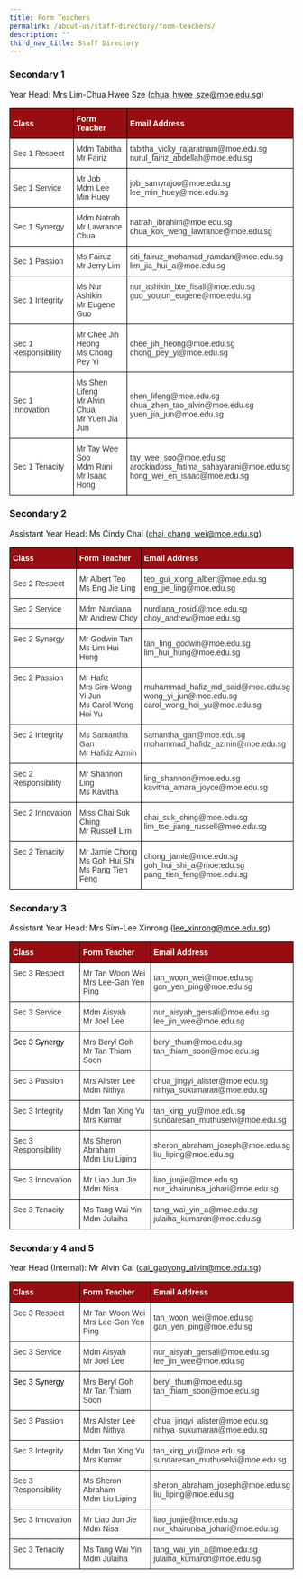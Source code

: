 ```yaml
---
title: Form Teachers
permalink: /about-us/staff-directory/form-teachers/
description: ""
third_nav_title: Staff Directory
---
```

### Secondary 1

Year Head: Mrs Lim-Chua Hwee Sze (chua_hwee_sze@moe.edu.sg)

<style type="text/css">
.tg  {border-collapse:collapse;border-spacing:0;}
.tg td{border-color:black;border-style:solid;border-width:1px;font-family:Arial, sans-serif;font-size:14px;
  overflow:hidden;padding:10px 5px;word-break:normal;}
.tg th{border-color:black;border-style:solid;border-width:1px;font-family:Arial, sans-serif;font-size:14px;
  font-weight:normal;overflow:hidden;padding:10px 5px;word-break:normal;}
.tg .tg-2ske{background-color:#960E12;color:#FFF;font-weight:bold;text-align:left;vertical-align:middle}
.tg .tg-xuzz{background-color:#FFF;color:#343434;text-align:left;vertical-align:middle}
.tg .tg-l7na{background-color:#FFF;color:#444;text-align:left;vertical-align:top}
</style>
<table class="tg">
<thead>
  <tr>
    <th class="tg-2ske"><span style="font-weight:bold;color:#FFF;background-color:#960E12">Class</span></th>
    <th class="tg-2ske"><span style="font-weight:bold;color:#FFF;background-color:#960E12">Form Teacher</span></th>
    <th class="tg-2ske"><span style="font-weight:bold;color:#FFF;background-color:#960E12">Email Address</span></th>
  </tr>
</thead>
<tbody>
  <tr>
    <td class="tg-xuzz"><span style="color:#343434;background-color:#FFF">Sec 1 Respect</span></td>
    <td class="tg-xuzz"><span style="color:#343434;background-color:#FFF">Mdm Tabitha</span><br><span style="color:#343434;background-color:#FFF">Mr Fairiz</span></td>
    <td class="tg-xuzz"><span style="color:#343434;background-color:#FFF">tabitha_vicky_rajaratnam@moe.edu.sg</span><br><span style="color:#343434;background-color:#FFF">nurul_fairiz_abdellah@moe.edu.sg</span><br></td>
  </tr>
  <tr>
    <td class="tg-xuzz"><span style="color:#343434;background-color:#FFF">Sec 1 Service</span></td>
    <td class="tg-xuzz"><span style="color:#343434;background-color:#FFF">Mr Job</span><br><span style="color:#343434;background-color:#FFF">Mdm Lee Min Huey</span></td>
    <td class="tg-xuzz"><span style="color:#343434;background-color:#FFF">job_samyrajoo@moe.edu.sg</span><br><span style="color:#343434;background-color:#FFF">lee_min_huey@moe.edu.sg</span><br></td>
  </tr>
  <tr>
    <td class="tg-xuzz"><span style="color:#343434;background-color:#FFF">Sec 1 Synergy</span></td>
    <td class="tg-xuzz"><span style="color:#343434;background-color:#FFF">Mdm Natrah</span><br><span style="color:#343434;background-color:#FFF">Mr Lawrance Chua</span></td>
    <td class="tg-xuzz"><span style="color:#343434;background-color:#FFF">natrah_ibrahim@moe.edu.sg</span><br><span style="color:#343434;background-color:#FFF">chua_kok_weng_lawrance@moe.edu.sg</span><br></td>
  </tr>
  <tr>
    <td class="tg-xuzz"><span style="color:#343434;background-color:#FFF">Sec 1 Passion</span></td>
    <td class="tg-xuzz"><span style="color:#343434;background-color:#FFF">Ms Fairuz</span><br>Mr Jerry Lim<br></td>
    <td class="tg-xuzz"><span style="color:#343434;background-color:#FFF">siti_fairuz_mohamad_ramdan@moe.edu.sg</span><br><span style="color:#343434;background-color:#FFF">lim_jia_hui_a@moe.edu.sg</span><br></td>
  </tr>
  <tr>
    <td class="tg-xuzz"><span style="color:#343434;background-color:#FFF">Sec 1 Integrity</span></td>
    <td class="tg-xuzz"><span style="color:#343434;background-color:#FFF">Ms Nur Ashikin</span><br>Mr Eugene Guo</td>
    <td class="tg-l7na">nur_ashikin_bte_fisall@moe.edu.sg<br>guo_youjun_eugene@moe.edu.sg<br></td>
  </tr>
  <tr>
    <td class="tg-xuzz"><span style="color:#343434;background-color:#FFF">Sec 1 Responsibility</span></td>
    <td class="tg-xuzz"><span style="color:#343434;background-color:#FFF">Mr Chee Jih Heong</span><br><span style="color:#343434;background-color:#FFF">Ms Chong Pey Yi</span></td>
    <td class="tg-xuzz"><span style="color:#343434;background-color:#FFF">chee_jih_heong@moe.edu.sg</span><br><span style="color:#343434;background-color:#FFF">chong_pey_yi@moe.edu.sg</span><br></td>
  </tr>
  <tr>
    <td class="tg-xuzz"><span style="color:#343434;background-color:#FFF">Sec 1 Innovation</span></td>
    <td class="tg-xuzz"><span style="color:#343434;background-color:#FFF">Ms Shen Lifeng</span><br>Mr Alvin Chua<br><span style="color:#343434;background-color:#FFF">Mr Yuen Jia Jun</span></td>
    <td class="tg-xuzz"><span style="color:#343434;background-color:#FFF">shen_lifeng@moe.edu.sg</span><br><span style="color:#343434;background-color:#FFF">chua_zhen_tao_alvin@moe.edu.sg</span><br><span style="color:#343434;background-color:#FFF">yuen_jia_jun@moe.edu.sg</span><br></td>
  </tr>
  <tr>
    <td class="tg-xuzz"><span style="color:#343434;background-color:#FFF">Sec 1 Tenacity</span></td>
    <td class="tg-xuzz"><span style="color:#343434;background-color:#FFF">Mr Tay Wee Soo</span><br><span style="color:#343434;background-color:#FFF">Mdm Rani</span><br><span style="color:#343434;background-color:#FFF">Mr Isaac Hong</span></td>
    <td class="tg-xuzz"><span style="color:#343434;background-color:#FFF">tay_wee_soo@moe.edu.sg</span><br><span style="color:#343434;background-color:#FFF">arockiadoss_fatima_sahayarani@moe.edu.sg</span><br><span style="color:#343434;background-color:#FFF">hong_wei_en_isaac@moe.edu.sg</span></td>
  </tr>
</tbody>
</table>

### Secondary 2

Assistant Year Head: Ms Cindy Chai (chai_chang_wei@moe.edu.sg)

<style type="text/css">
.tg  {border-collapse:collapse;border-spacing:0;}
.tg td{border-color:black;border-style:solid;border-width:1px;font-family:Arial, sans-serif;font-size:14px;
  overflow:hidden;padding:10px 5px;word-break:normal;}
.tg th{border-color:black;border-style:solid;border-width:1px;font-family:Arial, sans-serif;font-size:14px;
  font-weight:normal;overflow:hidden;padding:10px 5px;word-break:normal;}
.tg .tg-2ske{background-color:#960E12;color:#FFF;font-weight:bold;text-align:left;vertical-align:middle}
.tg .tg-xuzz{background-color:#FFF;color:#343434;text-align:left;vertical-align:middle}
.tg .tg-kp75{background-color:#FFF;color:#343434;text-align:left;vertical-align:top}
.tg .tg-l7na{background-color:#FFF;color:#444;text-align:left;vertical-align:top}
</style>
<table class="tg">
<thead>
  <tr>
    <th class="tg-2ske"><span style="font-weight:bold;color:#FFF;background-color:#960E12">Class</span></th>
    <th class="tg-2ske"><span style="font-weight:bold;color:#FFF;background-color:#960E12">Form Teacher</span></th>
    <th class="tg-2ske"><span style="font-weight:bold;color:#FFF;background-color:#960E12">Email Address</span></th>
  </tr>
</thead>
<tbody>
  <tr>
    <td class="tg-xuzz"><span style="color:#343434;background-color:#FFF">Sec 2 Respect</span></td>
    <td class="tg-xuzz"><span style="color:#343434;background-color:#FFF">Mr Albert Teo</span><br><span style="color:#343434;background-color:#FFF">Ms Eng Jie Ling</span><br></td>
    <td class="tg-xuzz"><span style="color:#343434;background-color:#FFF">teo_gui_xiong_albert@moe.edu.sg</span><br><span style="color:#343434;background-color:#FFF">eng_jie_ling@moe.edu.sg</span><br></td>
  </tr>
  <tr>
    <td class="tg-kp75">Sec 2 Service</td>
    <td class="tg-xuzz"><span style="color:#343434;background-color:#FFF">Mdm Nurdiana</span><br><span style="color:#343434;background-color:#FFF">Mr Andrew Choy</span><br></td>
    <td class="tg-xuzz"><span style="color:#343434;background-color:#FFF">nurdiana_rosidi@moe.edu.sg</span><br><span style="color:#343434;background-color:#FFF">choy_andrew@moe.edu.sg</span><br></td>
  </tr>
  <tr>
    <td class="tg-kp75">Sec 2 Synergy</td>
    <td class="tg-xuzz"><span style="color:#343434;background-color:#FFF">Mr Godwin Tan</span><br><span style="color:#343434;background-color:#FFF">Ms Lim Hui Hung</span><br></td>
    <td class="tg-xuzz"><span style="color:#343434;background-color:#FFF">tan_ling_godwin@moe.edu.sg</span><br><span style="color:#343434;background-color:#FFF">lim_hui_hung@moe.edu.sg</span><br></td>
  </tr>
  <tr>
    <td class="tg-kp75">Sec 2 Passion</td>
    <td class="tg-xuzz"><span style="color:#343434;background-color:#FFF">Mr Hafiz</span><br><span style="color:#343434;background-color:#FFF">Mrs Sim-Wong Yi Jun</span><br><span style="color:#343434;background-color:#FFF">Ms Carol Wong Hoi Yu</span></td>
    <td class="tg-xuzz"><span style="color:#343434;background-color:#FFF">muhammad_hafiz_md_said@moe.edu.sg</span><br><span style="color:#343434;background-color:#FFF">wong_yi_jun@moe.edu.sg</span><br><span style="color:#343434;background-color:#FFF">carol_wong_hoi_yu@moe.edu.sg</span><br></td>
  </tr>
  <tr>
    <td class="tg-kp75">Sec 2 Integrity</td>
    <td class="tg-l7na">Ms Samantha Gan<br>Mr Hafidz Azmin</td>
    <td class="tg-l7na">samantha_gan@moe.edu.sg<br>mohammad_hafidz_azmin@moe.edu.sg</td>
  </tr>
  <tr>
    <td class="tg-kp75">Sec 2 Responsibility</td>
    <td class="tg-xuzz"><span style="color:#343434;background-color:#FFF">Mr Shannon Ling</span><br><span style="color:#343434;background-color:#FFF">Ms Kavitha</span><br></td>
    <td class="tg-xuzz"><span style="color:#343434;background-color:#FFF">ling_shannon@moe.edu.sg</span><br><span style="color:#343434;background-color:#FFF">kavitha_amara_joyce@moe.edu.sg</span><br></td>
  </tr>
  <tr>
    <td class="tg-kp75">Sec 2 Innovation</td>
    <td class="tg-xuzz"><span style="color:#343434;background-color:#FFF">Miss Chai Suk Ching</span><br><span style="color:#343434;background-color:#FFF">Mr Russell Lim</span><br></td>
    <td class="tg-xuzz"><span style="color:#343434;background-color:#FFF">chai_suk_ching@moe.edu.sg</span><br><span style="color:#343434;background-color:#FFF">lim_tse_jiang_russell@moe.edu.sg</span><br></td>
  </tr>
  <tr>
    <td class="tg-kp75">Sec 2 Tenacity</td>
    <td class="tg-xuzz"><span style="color:#343434;background-color:#FFF">Mr Jamie Chong</span><br><span style="color:#343434;background-color:#FFF">Ms Goh Hui Shi</span><br>Ms Pang Tien Feng</td>
    <td class="tg-xuzz"><span style="color:#343434;background-color:#FFF">chong_jamie@moe.edu.sg</span><br><span style="color:#343434;background-color:#FFF">goh_hui_shi_a@moe.edu.sg</span><br><span style="color:#343434;background-color:#FFF">pang_tien_feng@moe.edu.sg</span><br></td>
  </tr>
</tbody>
</table>

### Secondary 3

Assistant Year Head: Mrs Sim-Lee Xinrong (lee_xinrong@moe.edu.sg)

<style type="text/css">
.tg  {border-collapse:collapse;border-spacing:0;}
.tg td{border-color:black;border-style:solid;border-width:1px;font-family:Arial, sans-serif;font-size:14px;
  overflow:hidden;padding:10px 5px;word-break:normal;}
.tg th{border-color:black;border-style:solid;border-width:1px;font-family:Arial, sans-serif;font-size:14px;
  font-weight:normal;overflow:hidden;padding:10px 5px;word-break:normal;}
.tg .tg-2ske{background-color:#960E12;color:#FFF;font-weight:bold;text-align:left;vertical-align:middle}
.tg .tg-kp75{background-color:#FFF;color:#343434;text-align:left;vertical-align:top}
.tg .tg-xuzz{background-color:#FFF;color:#343434;text-align:left;vertical-align:middle}
</style>
<table class="tg">
<thead>
  <tr>
    <th class="tg-2ske"><span style="font-weight:bold;color:#FFF;background-color:#960E12">Class</span></th>
    <th class="tg-2ske"><span style="font-weight:bold;color:#FFF;background-color:#960E12">Form Teacher</span></th>
    <th class="tg-2ske"><span style="font-weight:bold;color:#FFF;background-color:#960E12">Email Address</span></th>
  </tr>
</thead>
<tbody>
  <tr>
    <td class="tg-kp75">Sec 3 Respect</td>
    <td class="tg-xuzz"><span style="color:#343434;background-color:#FFF">Mr Tan Woon Wei</span><br><span style="color:#343434;background-color:#FFF">Mrs Lee-Gan Yen Ping</span><br></td>
    <td class="tg-xuzz"><span style="color:#343434;background-color:#FFF">tan_woon_wei@moe.edu.sg</span><br><span style="color:#343434;background-color:#FFF">gan_yen_ping@moe.edu.sg</span><br></td>
  </tr>
  <tr>
    <td class="tg-kp75">Sec 3 Service</td>
    <td class="tg-xuzz"><span style="color:#343434;background-color:#FFF">Mdm Aisyah</span><br><span style="color:#343434;background-color:#FFF">Mr Joel Lee</span><br></td>
    <td class="tg-xuzz"><span style="color:#343434;background-color:#FFF">nur_aisyah_gersali@moe.edu.sg</span><br><span style="color:#343434;background-color:#FFF">lee_jin_wee@moe.edu.sg</span><br></td>
  </tr>
  <tr>
    <td class="tg-kp75"><span style="color:#000">Sec 3 Synergy</span></td>
    <td class="tg-xuzz"><span style="color:#343434;background-color:#FFF">Mrs Beryl Goh</span><br><span style="color:#343434;background-color:#FFF">Mr Tan Thiam Soon</span><br></td>
    <td class="tg-kp75">beryl_thum@moe.edu.sg<br><span style="color:#343434;background-color:#FFF">tan_thiam_soon@moe.edu.sg</span></td>
  </tr>
  <tr>
    <td class="tg-kp75">Sec 3 Passion</td>
    <td class="tg-xuzz"><span style="color:#343434;background-color:#FFF">Mrs Alister Lee</span><br><span style="color:#343434;background-color:#FFF">Mdm Nithya</span><br></td>
    <td class="tg-xuzz"><span style="color:#343434;background-color:#FFF">chua_jingyi_alister@moe.edu.sg</span><br><span style="color:#343434;background-color:#FFF">nithya_sukumaran@moe.edu.sg</span><br></td>
  </tr>
  <tr>
    <td class="tg-kp75">Sec 3 Integrity</td>
    <td class="tg-kp75">Mdm Tan Xing Yu<br><span style="color:#343434;background-color:#FFF">Mrs Kumar</span><br></td>
    <td class="tg-xuzz"><span style="color:#343434;background-color:#FFF">tan_xing_yu@moe.edu.sg</span><br><span style="color:#343434;background-color:#FFF">sundaresan_muthuselvi@moe.edu.sg</span><br></td>
  </tr>
  <tr>
    <td class="tg-kp75">Sec 3 Responsibility</td>
    <td class="tg-xuzz"><span style="color:#343434;background-color:#FFF">Ms Sheron Abraham</span><br><span style="color:#343434;background-color:#FFF">Mdm Liu Liping</span><br></td>
    <td class="tg-xuzz"><span style="color:#343434;background-color:#FFF">sheron_abraham_joseph@moe.edu.sg</span><br><span style="color:#343434;background-color:#FFF">liu_liping@moe.edu.sg</span><br></td>
  </tr>
  <tr>
    <td class="tg-kp75">Sec 3 Innovation</td>
    <td class="tg-xuzz"><span style="color:#343434;background-color:#FFF">Mr Liao Jun Jie</span><br><span style="color:#343434;background-color:#FFF">Mdm Nisa</span><br></td>
    <td class="tg-xuzz"><span style="color:#343434;background-color:#FFF">liao_junjie@moe.edu.sg</span><br><span style="color:#343434;background-color:#FFF">nur_khairunisa_johari@moe.edu.sg</span><br></td>
  </tr>
  <tr>
    <td class="tg-kp75">Sec 3 Tenacity</td>
    <td class="tg-xuzz"><span style="color:#343434;background-color:#FFF">Ms Tang Wai Yin</span><br><span style="color:#343434;background-color:#FFF">Mdm Julaiha</span><br></td>
    <td class="tg-xuzz"><span style="color:#343434;background-color:#FFF">tang_wai_yin_a@moe.edu.sg</span><br><span style="color:#343434;background-color:#FFF">julaiha_kumaron@moe.edu.sg</span><br></td>
  </tr>
</tbody>
</table>

### Secondary 4 and 5

Year Head (Internal): Mr Alvin Cai (cai_gaoyong_alvin@moe.edu.sg)

<style type="text/css">
.tg  {border-collapse:collapse;border-spacing:0;}
.tg td{border-color:black;border-style:solid;border-width:1px;font-family:Arial, sans-serif;font-size:14px;
  overflow:hidden;padding:10px 5px;word-break:normal;}
.tg th{border-color:black;border-style:solid;border-width:1px;font-family:Arial, sans-serif;font-size:14px;
  font-weight:normal;overflow:hidden;padding:10px 5px;word-break:normal;}
.tg .tg-2ske{background-color:#960E12;color:#FFF;font-weight:bold;text-align:left;vertical-align:middle}
.tg .tg-kp75{background-color:#FFF;color:#343434;text-align:left;vertical-align:top}
.tg .tg-xuzz{background-color:#FFF;color:#343434;text-align:left;vertical-align:middle}
</style>
<table class="tg">
<thead>
  <tr>
    <th class="tg-2ske"><span style="font-weight:bold;color:#FFF;background-color:#960E12">Class</span></th>
    <th class="tg-2ske"><span style="font-weight:bold;color:#FFF;background-color:#960E12">Form Teacher</span></th>
    <th class="tg-2ske"><span style="font-weight:bold;color:#FFF;background-color:#960E12">Email Address</span></th>
  </tr>
</thead>
<tbody>
  <tr>
    <td class="tg-kp75">Sec 3 Respect</td>
    <td class="tg-xuzz"><span style="color:#343434;background-color:#FFF">Mr Tan Woon Wei</span><br><span style="color:#343434;background-color:#FFF">Mrs Lee-Gan Yen Ping</span><br></td>
    <td class="tg-xuzz"><span style="color:#343434;background-color:#FFF">tan_woon_wei@moe.edu.sg</span><br><span style="color:#343434;background-color:#FFF">gan_yen_ping@moe.edu.sg</span><br></td>
  </tr>
  <tr>
    <td class="tg-kp75">Sec 3 Service</td>
    <td class="tg-xuzz"><span style="color:#343434;background-color:#FFF">Mdm Aisyah</span><br><span style="color:#343434;background-color:#FFF">Mr Joel Lee</span><br></td>
    <td class="tg-xuzz"><span style="color:#343434;background-color:#FFF">nur_aisyah_gersali@moe.edu.sg</span><br><span style="color:#343434;background-color:#FFF">lee_jin_wee@moe.edu.sg</span><br></td>
  </tr>
  <tr>
    <td class="tg-kp75"><span style="color:#000">Sec 3 Synergy</span></td>
    <td class="tg-xuzz"><span style="color:#343434;background-color:#FFF">Mrs Beryl Goh</span><br><span style="color:#343434;background-color:#FFF">Mr Tan Thiam Soon</span><br></td>
    <td class="tg-kp75">beryl_thum@moe.edu.sg<br><span style="color:#343434;background-color:#FFF">tan_thiam_soon@moe.edu.sg</span></td>
  </tr>
  <tr>
    <td class="tg-kp75">Sec 3 Passion</td>
    <td class="tg-xuzz"><span style="color:#343434;background-color:#FFF">Mrs Alister Lee</span><br><span style="color:#343434;background-color:#FFF">Mdm Nithya</span><br></td>
    <td class="tg-xuzz"><span style="color:#343434;background-color:#FFF">chua_jingyi_alister@moe.edu.sg</span><br><span style="color:#343434;background-color:#FFF">nithya_sukumaran@moe.edu.sg</span><br></td>
  </tr>
  <tr>
    <td class="tg-kp75">Sec 3 Integrity</td>
    <td class="tg-kp75">Mdm Tan Xing Yu<br><span style="color:#343434;background-color:#FFF">Mrs Kumar</span><br></td>
    <td class="tg-xuzz"><span style="color:#343434;background-color:#FFF">tan_xing_yu@moe.edu.sg</span><br><span style="color:#343434;background-color:#FFF">sundaresan_muthuselvi@moe.edu.sg</span><br></td>
  </tr>
  <tr>
    <td class="tg-kp75">Sec 3 Responsibility</td>
    <td class="tg-xuzz"><span style="color:#343434;background-color:#FFF">Ms Sheron Abraham</span><br><span style="color:#343434;background-color:#FFF">Mdm Liu Liping</span><br></td>
    <td class="tg-xuzz"><span style="color:#343434;background-color:#FFF">sheron_abraham_joseph@moe.edu.sg</span><br><span style="color:#343434;background-color:#FFF">liu_liping@moe.edu.sg</span><br></td>
  </tr>
  <tr>
    <td class="tg-kp75">Sec 3 Innovation</td>
    <td class="tg-xuzz"><span style="color:#343434;background-color:#FFF">Mr Liao Jun Jie</span><br><span style="color:#343434;background-color:#FFF">Mdm Nisa</span><br></td>
    <td class="tg-xuzz"><span style="color:#343434;background-color:#FFF">liao_junjie@moe.edu.sg</span><br><span style="color:#343434;background-color:#FFF">nur_khairunisa_johari@moe.edu.sg</span><br></td>
  </tr>
  <tr>
    <td class="tg-kp75">Sec 3 Tenacity</td>
    <td class="tg-xuzz"><span style="color:#343434;background-color:#FFF">Ms Tang Wai Yin</span><br><span style="color:#343434;background-color:#FFF">Mdm Julaiha</span><br></td>
    <td class="tg-xuzz"><span style="color:#343434;background-color:#FFF">tang_wai_yin_a@moe.edu.sg</span><br><span style="color:#343434;background-color:#FFF">julaiha_kumaron@moe.edu.sg</span><br></td>
  </tr>
</tbody>
</table>